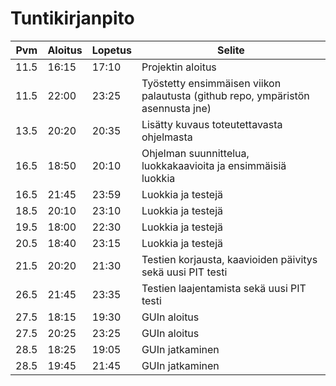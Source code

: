 # Tuntikirjanpito
|Pvm|Aloitus|Lopetus|Selite|
|---|-------|-------|------|
|11.5|16:15|17:10|Projektin aloitus|
|11.5|22:00|23:25|Työstetty ensimmäisen viikon palautusta (github repo, ympäristön asennusta jne)|
|13.5|20:20|20:35|Lisätty kuvaus toteutettavasta ohjelmasta|
|16.5|18:50|20:10|Ohjelman suunnittelua, luokkakaavioita ja ensimmäisiä luokkia|
|16.5|21:45|23:59|Luokkia ja testejä|
|18.5|20:10|23:10|Luokkia ja testejä|
|19.5|18:00|22:30|Luokkia ja testejä|
|20.5|18:40|23:15|Luokkia ja testejä|
|21.5|20:20|21:30|Testien korjausta, kaavioiden päivitys sekä uusi PIT testi|
|26.5|21:45|23:35|Testien laajentamista sekä uusi PIT testi|
|27.5|18:15|19:30|GUIn aloitus|
|27.5|20:25|23:25|GUIn aloitus|
|28.5|18:25|19:05|GUIn jatkaminen|
|28.5|19:45|21:45|GUIn jatkaminen|
